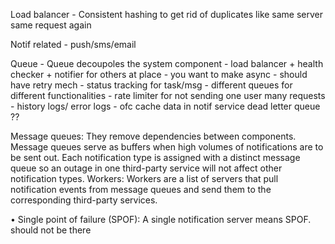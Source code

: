 Load balancer - Consistent hashing to get rid of duplicates like same server same request again 

Notif related - push/sms/email 

Queue - Queue decoupoles the system component
      - load balancer + health checker + notifier for others at place 
      - you want to make async
      - should have retry mech
      - status tracking for task/msg
      - different queues for different functionalities
      - rate limiter for not sending one user many requests
      - history logs/ error logs
      - ofc cache data in notif service
dead letter queue ??

Message queues: They remove dependencies between components. Message queues serve as
buffers when high volumes of notifications are to be sent out. Each notification type is
assigned with a distinct message queue so an outage in one third-party service will not affect
other notification types.
Workers: Workers are a list of servers that pull notification events from message queues and
send them to the corresponding third-party services.

• Single point of failure (SPOF): A single notification server means SPOF. should not be there
